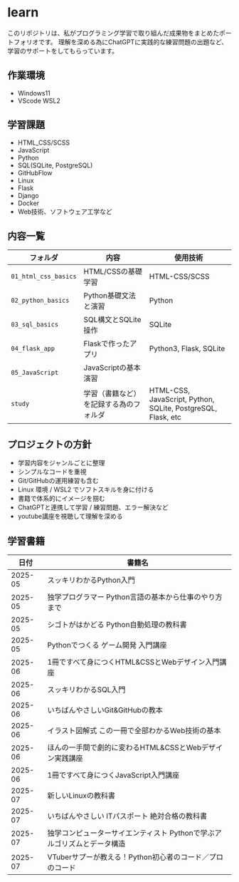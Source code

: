 # learn

このリポジトリは、私がプログラミング学習で取り組んだ成果物をまとめたポートフォリオです。
理解を深める為にChatGPTに実践的な練習問題の出題など、学習のサポートをしてもらっています。

## 作業環境
 - Windows11
 - VScode WSL2

## 学習課題
 - HTML_CSS/SCSS
 - JavaScript
 - Python
 - SQL(SQLite, PostgreSQL)
 - GitHubFlow
 - Linux
 - Flask
 - Django
 - Docker
 - Web技術、ソフトウェア工学など
 
## 内容一覧

| フォルダ | 内容 | 使用技術 |
|----------|------|----------|
| `01_html_css_basics` | HTML/CSSの基礎学習 | HTML-CSS/SCSS |
| `02_python_basics` | Python基礎文法と演習 | Python |
| `03_sql_basics` | SQL構文とSQLite操作 | SQLite |
| `04_flask_app` | Flaskで作ったアプリ | Python3, Flask, SQLite |
| `05_JavaScript`| JavaScriptの基本演習 |
| `study`        | 学習（書籍など）を記録する為のフォルダ | HTML-CSS, JavaScript, Python, SQLite, PostgreSQL, Flask, etc|

## プロジェクトの方針

- 学習内容をジャンルごとに整理
- シンプルなコードを重視
- Git/GitHubの運用練習も含む
- Linux 環境 / WSL2 でソフトスキルを身に付ける
- 書籍で体系的にイメージを掴む
- ChatGPTと連携して学習 / 練習問題、エラー解決など 
- youtube講座を視聴して理解を深める

## 学習書籍

| 日付 | 書籍名 |
|---------|-------|
| 2025-05 | スッキリわかるPython入門 |
| 2025-05 | 独学プログラマー Python言語の基本から仕事のやり方まで |
| 2025-05 | シゴトがはかどる Python自動処理の教科書 |
| 2025-05 | Pythonでつくる ゲーム開発 入門講座 |
| 2025-06 | 1冊ですべて身につくHTML&CSSとWebデザイン入門講座 |
| 2025-06 | スッキリわかるSQL入門 |
| 2025-06 | いちばんやさしいGit&GitHubの教本 |
| 2025-06 | イラスト図解式 この一冊で全部わかるWeb技術の基本 |
| 2025-06 | ほんの一手間で劇的に変わるHTML&CSSとWebデザイン実践講座 |
| 2025-06 | 1冊ですべて身につくJavaScript入門講座 |
| 2025-07 | 新しいLinuxの教科書 |
| 2025-07 | いちばんやさしい ITパスポート 絶対合格の教科書 |
| 2025-07 | 独学コンピューターサイエンティスト Pythonで学ぶアルゴリズムとデータ構造 |
| 2025-07 | VTuberサプーが教える！Python初心者のコード／プロのコード |
